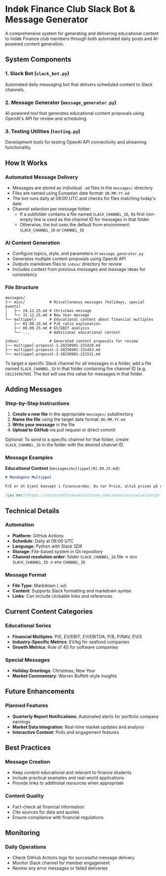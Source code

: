 # Indøk Finance Club Slack Bot & Message Generator

A comprehensive system for generating and delivering educational content to Indøk Finance club members through both automated daily posts and AI-powered content generation.

## System Components

### 1. Slack Bot (`slack_bot.py`)
Automated daily messaging bot that delivers scheduled content to Slack channels.

### 2. Message Generator (`message_generator.py`) 
AI-powered tool that generates educational content proposals using OpenAI's API for review and scheduling.

### 3. Testing Utilities (`testing.py`)
Development tools for testing OpenAI API connectivity and streaming functionality.

## How It Works

### Automated Message Delivery
- Messages are stored as individual `.md` files in the `messages/` directory
- Files are named using European date format: `DD.MM.YY.md`
- The bot runs daily at 08:00 UTC and checks for files matching today's date
- Channel selection per message folder:
  - If a subfolder contains a file named `SLACK_CHANNEL_ID`, its first non-empty line is used as the channel ID for messages in that folder
  - Otherwise, the bot uses the default from environment: `SLACK_CHANNEL_ID` or `CHANNEL_ID`

### AI Content Generation
- Configure topics, style, and parameters in `message_generator.py`
- Generates multiple content proposals using OpenAI API
- Outputs markdown files to `inbox/` directory for review
- Includes context from previous messages and message ideas for consistency

### File Structure
```
messages/
├── misc/           # Miscellaneous messages (holidays, special events)
│   ├── 24.12.25.md # Christmas message
│   └── 31.12.25.md # New Year message
└── multippel/      # Educational content about financial multiples
    ├── 01.09.25.md # P/E ratio explanation
    ├── 08.09.25.md # EV/EBIT analysis
    └── ...         # Additional educational content

inbox/              # Generated content proposals for review
├── multippel-proposal-1-20250901-231420.md
├── multippel-proposal-2-20250901-231453.md
└── multippel-proposal-3-20250901-231531.md
```

To target a specific Slack channel for all messages in a folder, add a file named `SLACK_CHANNEL_ID` in that folder containing the channel ID (e.g. `C0123456789`). The bot will use this value for messages in that folder.

## Adding Messages

### Step-by-Step Instructions
1. **Create a new file** in the appropriate `messages/` subdirectory
2. **Name the file** using the target date format: `DD.MM.YY.md`
3. **Write your message** in the file
4. **Upload to GitHub** via pull request or direct commit

Optional: To send to a specific channel for that folder, create `SLACK_CHANNEL_ID` in the folder with the desired channel ID.

### Message Examples

**Educational Content** (`messages/multippel/01.09.25.md`):
```markdown
# Mandagens Multippel

P/E er et kjent konsept i finansverden. Du tar Price, altså prisen på en aksje, og deler den på Earnings, som er det årlige resultatet pr. aksje.

[Les mer](https://corporatefinanceinstitute.com/resources/valuation/price-earnings-ratio/)
```

## Technical Details

### Automation
- **Platform**: GitHub Actions
- **Schedule**: Daily at 08:00 UTC
- **Language**: Python with Slack SDK
- **Storage**: File-based system in Git repository
 - **Channel resolution order**: folder `SLACK_CHANNEL_ID` file → env `SLACK_CHANNEL_ID` → env `CHANNEL_ID`

### Message Format
- **File Type**: Markdown (`.md`)
- **Content**: Supports Slack formatting and markdown syntax
- **Links**: Can include clickable links and references

## Current Content Categories

### Educational Series
- **Financial Multiples**: P/E, EV/EBIT, EV/EBITDA, P/B, P/NAV, EV/S
- **Industry-Specific Metrics**: EV/kg for seafood companies
- **Growth Metrics**: Rule of 40 for software companies

### Special Messages
- **Holiday Greetings**: Christmas, New Year
- **Market Commentary**: Warren Buffett-style insights

## Future Enhancements

### Planned Features
- **Quarterly Report Notifications**: Automated alerts for portfolio company earnings
- **Market Data Integration**: Real-time market updates and analysis
- **Interactive Content**: Polls and engagement features

## Best Practices

### Message Creation
- Keep content educational and relevant to finance students
- Include practical examples and real-world applications
- Provide links to additional resources when appropriate

### Content Quality
- Fact-check all financial information
- Cite sources for data and quotes
- Ensure compliance with financial regulations

## Monitoring

### Daily Operations
- Check GitHub Actions logs for successful message delivery
- Monitor Slack channel for member engagement
- Review any error messages or failed deliveries